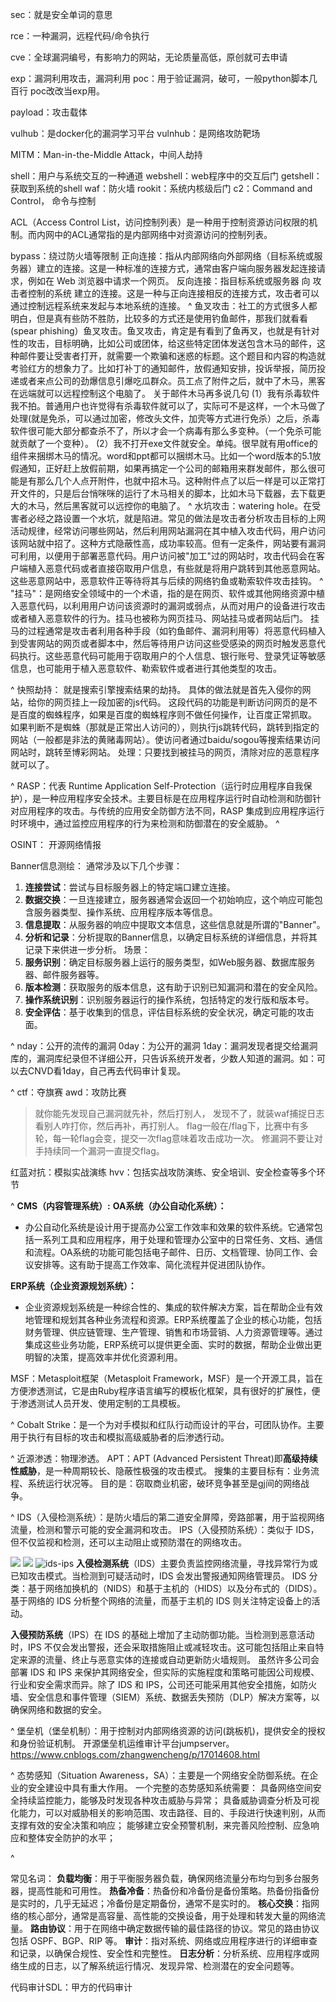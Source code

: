 sec：就是安全单词的意思

rce：一种漏洞，远程代码/命令执行

cve：全球漏洞编号，有影响力的网站，无论质量高低，原创就可去申请

exp：漏洞利用攻击，漏洞利用
poc：用于验证漏洞，破可，一般python脚本几百行
poc改改当exp用。

payload：攻击载体

vulhub：是docker化的漏洞学习平台
vulnhub：是网络攻防靶场

MITM：Man-in-the-Middle Attack，中间人劫持


shell：用户与系统交互的一种通道
webshell：web程序中的交互后门
getshell：获取到系统的shell
waf：防火墙
rookit：系统内核级后门
c2：Command and Control， 命令与控制



ACL（Access Control List，访问控制列表）是一种用于控制资源访问权限的机制。而内网中的ACL通常指的是内部网络中对资源访问的控制列表。





bypass：绕过防火墙等限制
正向连接：指从内部网络向外部网络（目标系统或服务器）建立的连接。这是一种标准的连接方式，通常由客户端向服务器发起连接请求，例如在 Web 浏览器中请求一个网页。
反向连接：指目标系统或服务器 向 攻击者控制的系统 建立的连接。这是一种与正向连接相反的连接方式，攻击者可以通过控制远程系统来发起与本地系统的连接。
^
鱼叉攻击：社工的方式很多人都明白，但是真有些防不胜防，比较多的方式还是使用钓鱼邮件，那我们就看看(spear phishing）鱼叉攻击。鱼叉攻击，肯定是有看到了鱼再叉，也就是有针对性的攻击，目标明确，比如公司或团体，给这些特定团体发送包含木马的邮件，这种邮件要让受害者打开，就需要一个欺骗和迷惑的标题。这个题目和内容的构造就考验红方的想象力了。比如打补丁的通知邮件，放假通知安排，投诉举报，简历投递或者来点公司的劲爆信息引爆吃瓜群众。员工点了附件之后，就中了木马，黑客在远端就可以远程控制这个电脑了。
关于邮件木马再多说几句
(1）我有杀毒软件我不拍。普通用户也许觉得有杀毒软件就可以了，实际可不是这样，一个木马做了处理(就是免杀，可以通过加密，修改头文件，加壳等方式进行免杀）之后，杀毒软件很可能大部分都查杀不了，所以才会一个病毒有那么多变种。（一个免杀可能就贡献了一个变种）。
(2）我不打开exe文件就安全。单纯。很早就有用office的组件来捆绑木马的情况。word和ppt都可以捆绑木马。比如一个word版本的5.1放假通知，正好赶上放假前期，如果再搞定一个公司的邮箱用来群发邮件，那么很可能是有那么几个人点开附件，也就中招木马。这种附件点了以后一样是可以正常打开文件的，只是后台悄咪咪的运行了木马相关的脚本，比如木马下载器，去下载更大的木马，然后黑客就可以远控你的电脑了。
^
水坑攻击：watering hole。在受害者必经之路设置一个水坑，就是陷进。常见的做法是攻击者分析攻击目标的上网活动规律，经常访问哪些网站，然后利用网站漏洞在其中植入攻击代码，用户访问该网站就中招了。这种方式隐蔽性高，成功率较高。但有一定条件，网站要有漏洞可利用，以便用于部署恶意代码。用户访问被"加工"过的网站时，攻击代码会在客户端植入恶意代码或者直接窃取用户信息，有些就是将用户跳转到其他恶意网站。这些恶意网站中，恶意软件正等待将其与后续的网络钓鱼或勒索软件攻击挂钩。
^
"挂马"：是网络安全领域中的一个术语，指的是在网页、软件或其他网络资源中植入恶意代码，以利用用户访问该资源时的漏洞或弱点，从而对用户的设备进行攻击或者植入恶意软件的行为。挂马也被称为网页挂马、网站挂马或者网站后门。
挂马的过程通常是攻击者利用各种手段（如钓鱼邮件、漏洞利用等）将恶意代码植入到受害网站的网页或者脚本中，然后等待用户访问这些受感染的网页时触发恶意代码执行。这些恶意代码可能用于窃取用户的个人信息、银行账号、登录凭证等敏感信息，也可能用于植入恶意软件、勒索软件或者进行其他类型的攻击。

^
快照劫持：
就是搜索引擎搜索结果的劫持。 具体的做法就是首先入侵你的网站，给你的网页挂上一段加密的js代码。 这段代码的功能是判断访问网页的是不是百度的蜘蛛程序，如果是百度的蜘蛛程序则不做任何操作，让百度正常抓取。 如果判断不是蜘蛛（那就是正常出人访问的），则执行js跳转代码，跳转到指定的网站（一般都是非法的黄赌毒网站）。使访问者通过baidu/sogou等搜索结果访问网站时，跳转至博彩网站。
处理：只要找到被挂马的网页，清除对应的恶意程序就可以了。



^
RASP：代表 Runtime Application Self-Protection（运行时应用程序自我保护），是一种应用程序安全技术。主要目标是在应用程序运行时自动检测和防御针对应用程序的攻击。与传统的应用安全防御方法不同，RASP 集成到应用程序运行时环境中，通过监控应用程序的行为来检测和防御潜在的安全威胁。
^

OSINT： 开源网络情报



Banner信息测绘：
通常涉及以下几个步骤：
1. **连接尝试**：尝试与目标服务器上的特定端口建立连接。
2. **数据交换**：一旦连接建立，服务器通常会返回一个初始响应，这个响应可能包含服务器类型、操作系统、应用程序版本等信息。
3. **信息提取**：从服务器的响应中提取文本信息，这些信息就是所谓的"Banner"。
4. **分析和记录**：分析提取的Banner信息，以确定目标系统的详细信息，并将其记录下来供进一步分析。
场景：
1. **服务识别**：确定目标服务器上运行的服务类型，如Web服务器、数据库服务器、邮件服务器等。
2. **版本检测**：获取服务的版本信息，这有助于识别已知漏洞和潜在的安全风险。
3. **操作系统识别**：识别服务器运行的操作系统，包括特定的发行版和版本号。
4. **安全评估**：基于收集到的信息，评估目标系统的安全状况，确定可能的攻击面。



^
nday：公开的流传的漏洞
0day：为公开的漏洞
1day：漏洞发现者提交给漏洞库的，漏洞库纪录但不详细公开，只告诉系统开发者，少数人知道的漏洞。如：可以去CNVD看1day，自己再去代码审计复现。




^
ctf：夺旗赛
awd：攻防比赛 
>就你能先发现自己漏洞就先补，然后打别人，
>发现不了，就装waf捕捉日志看别人咋打你，然后再补，再打别人。
>flag一般在/flag下，比赛中有多轮，每一轮flag会变，提交一次flag意味着攻击成功一次。
>修漏洞不要让对手持续同一个漏洞一直提交flag。


红蓝对抗：模拟实战演练
hvv：包括实战攻防演练、安全培训、安全检查等多个环节


^
**CMS（内容管理系统）:**
**OA系统（办公自动化系统）：**
   * 办公自动化系统是设计用于提高办公室工作效率和效果的软件系统。它通常包括一系列工具和应用程序，用于处理和管理办公室中的日常任务、文档、通信和流程。OA系统的功能可能包括电子邮件、日历、文档管理、协同工作、会议安排等。这有助于提高工作效率、简化流程并促进团队协作。

**ERP系统（企业资源规划系统）：**
   * 企业资源规划系统是一种综合性的、集成的软件解决方案，旨在帮助企业有效地管理和规划其各种业务流程和资源。ERP系统覆盖了企业的核心功能，包括财务管理、供应链管理、生产管理、销售和市场营销、人力资源管理等。通过集成这些业务功能，ERP系统可以提供更全面、实时的数据，帮助企业做出更明智的决策，提高效率并优化资源利用。










MSF：Metasploit框架（Metasploit Framework，MSF）是一个开源工具，旨在方便渗透测试，它是由Ruby程序语言编写的模板化框架，具有很好的扩展性，便于渗透测试人员开发、使用定制的工具模板。

^
Cobalt Strike：是一个为对手模拟和红队行动而设计的平台，可团队协作。主要用于执行有目标的攻击和模拟高级威胁者的后渗透行动。

^
近源渗透：物理渗透。
APT：APT (Advanced Persistent Threat)即**高级持续性威胁**，是一种周期较长、隐蔽性极强的攻击模式。 搜集的主要目标有：业务流程、系统运行状况等。 目的是：窃取商业机密，破环竞争甚至是gj间的网络战争。




^
IDS（入侵检测系统）：是防火墙后的第二道安全屏障，旁路部署，用于监视网络流量，检测和警示可能的安全漏洞和攻击。
IPS（入侵预防系统）：类似于 IDS，但不仅监视和检测，还可以主动阻止或预防潜在的网络攻击。

![](https://pic1.zhimg.com/v2-17efb91613a9d806a2d6dd6ddbea9fd4_r.jpg)
![](https://pic4.zhimg.com/v2-97fd906e7987120210d71673a75b2243_r.jpg)
![ids-ips](http://cdn.33129999.xyz/mk_img/ids-ips.jpg)
**入侵检测系统**（IDS）主要负责监控网络流量，寻找异常行为或已知攻击模式。当检测到可疑活动时，IDS 会发出警报通知网络管理员。
IDS 分类：基于网络加换机的（NIDS）和基于主机的（HIDS）以及分布式的（DIDS）。基于网络的 IDS 分析整个网络的流量，而基于主机的 IDS 则关注特定设备上的活动。

**入侵预防系统**（IPS）在 IDS 的基础上增加了主动防御功能。当检测到恶意活动时，IPS 不仅会发出警报，还会采取措施阻止或减轻攻击。这可能包括阻止来自特定来源的流量、终止与恶意实体的连接或自动更新防火墙规则。
虽然许多公司会部署 IDS 和 IPS 来保护其网络安全，但实际的实施程度和策略可能因公司规模、行业和安全需求而异。除了 IDS 和 IPS，公司还可能采用其他安全措施，如防火墙、安全信息和事件管理（SIEM）系统、数据丢失预防（DLP）解决方案等，以确保网络和数据的安全。


^
堡垒机（堡垒机制）：用于控制对内部网络资源的访问(跳板机)，提供安全的授权和身份验证机制。
开源堡垒机运维审计平台jumpserver。
<https://www.cnblogs.com/zhangwencheng/p/17014608.html>

^
态势感知（Situation Awareness，SA）：主要是一个网络安全防御系统。在企业的安全建设中具有重大作用。
一个完整的态势感知系统需要：
具备网络空间安全持续监控能力，能够及时发现各种攻击威胁与异常；
具备威胁调查分析及可视化能力，可以对威胁相关的影响范围、攻击路径、目的、手段进行快速判别，从而支撑有效的安全决策和响应；
能够建立安全预警机制，来完善风险控制、应急响应和整体安全防护的水平；




^

常见名词：
**负载均衡**：用于平衡服务器负载，确保网络流量分布均匀到多台服务器，提高性能和可用性。
**热备冷备**：热备份和冷备份是备份策略。热备份指备份是实时的，几乎无延迟；冷备份是定期备份，通常不是实时的。
**核心交换**：指网络的核心部分，通常是高容量、高性能的交换设备，用于处理和转发大量的网络流量。
**路由协议**：用于在网络中确定数据传输的最佳路径的协议。常见的路由协议包括 OSPF、BGP、RIP 等。
**审计**：指对系统、网络或应用程序进行的详细审查和记录，以确保合规性、安全性和完整性。
**日志分析**：分析系统、应用程序或网络生成的日志，以了解系统运行情况、发现异常、检测潜在的安全问题等。




代码审计SDL：甲方的代码审计








